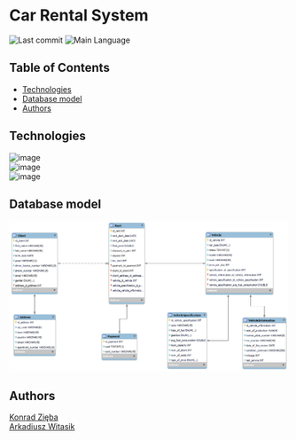 # Car Rental System

![Last commit](https://img.shields.io/github/last-commit/KonradZieba/PSI-Projekt?style=for-the-badge)
![Main Language](https://img.shields.io/github/languages/top/KonradZieba/PSI-Projekt?style=for-the-badge)

## Table of Contents
* [Technologies](#technologies)
* [Database model](#database-model)
* [Authors](#authors)
## Technologies
![image](https://img.shields.io/badge/Django-092E20?style=for-the-badge&logo=django&logoColor=green)</br>
![image](https://img.shields.io/badge/django%20rest-ff1709?style=for-the-badge&logo=django&logoColor=white)</br>
![image](https://img.shields.io/badge/MySQL-005C84?style=for-the-badge&logo=mysql&logoColor=white)
## Database model
![image](https://github.com/konradzieba/PSI-Projekt/blob/main/db_schema.png)
## Authors
[Konrad Zięba](https://github.com/konradzieba/)</br>
[Arkadiusz Witasik](https://github.com/arkadiuszwitasik/)

